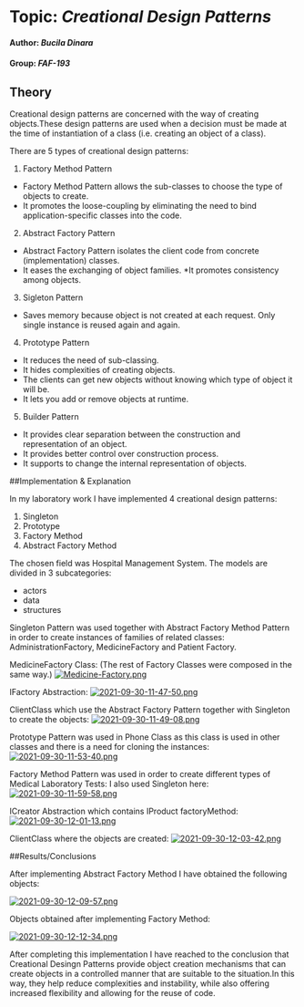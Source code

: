 # Topic: *Creational Design Patterns*
#### Author: *Bucila Dinara*
#### Group: *FAF-193*
## Theory
Creational design patterns are concerned with the way of creating objects.These design patterns are used when a decision must be made at the time of instantiation of a class (i.e. creating an object of a class).

There are 5 types of creational design patterns:

1. Factory Method Pattern

* Factory Method Pattern allows the sub-classes to choose the type of objects to create.
* It promotes the loose-coupling by eliminating the need to bind application-specific classes into the code.


2. Abstract Factory Pattern

* Abstract Factory Pattern isolates the client code from concrete (implementation) classes.
* It eases the exchanging of object families.
*It promotes consistency among objects.

3. Sigleton Pattern

* Saves memory because object is not created at each request. Only single instance is reused again and again.


4. Prototype Pattern

* It reduces the need of sub-classing.
* It hides complexities of creating objects.
* The clients can get new objects without knowing which type of object it will be.
* It lets you add or remove objects at runtime.


5. Builder Pattern

* It provides clear separation between the construction and representation of an object.
* It provides better control over construction process.
* It supports to change the internal representation of objects.

##Implementation & Explanation

In my laboratory work I have implemented 4 creational design patterns:

1. Singleton
2. Prototype
3. Factory Method
4. Abstract Factory Method

The chosen field was Hospital Management System. The models are divided in 3 subcategories:

* actors
* data
* structures


Singleton Pattern was used together with Abstract Factory Method Pattern in order to create instances of families of related classes:
AdministrationFactory, MedicineFactory and Patient Factory.

MedicineFactory Class: (The rest of Factory Classes were composed in the same way.)
[![Medicine-Factory.png](https://i.postimg.cc/DwFw77Rz/Medicine-Factory.png)](https://postimg.cc/ZC7Sczbk)

IFactory Abstraction:
[![2021-09-30-11-47-50.png](https://i.postimg.cc/mg2PWQcD/2021-09-30-11-47-50.png)](https://postimg.cc/TpFdr5JM)

ClientClass which use the Abstract Factory Pattern together with Singleton to create the objects:
[![2021-09-30-11-49-08.png](https://i.postimg.cc/C5hgn4pn/2021-09-30-11-49-08.png)](https://postimg.cc/34c6PmR3)

Prototype Pattern was used in Phone Class as this class is used in other classes and there is a need for cloning the instances:
[![2021-09-30-11-53-40.png](https://i.postimg.cc/tRKcc5M3/2021-09-30-11-53-40.png)](https://postimg.cc/fkv5txZy)

Factory Method Pattern was used in order to create different types of Medical Laboratory Tests:
I also used Singleton here:
[![2021-09-30-11-59-58.png](https://i.postimg.cc/CK0SV0r4/2021-09-30-11-59-58.png)](https://postimg.cc/4YWrzDgK)

ICreator Abstraction which contains IProduct factoryMethod:
[![2021-09-30-12-01-13.png](https://i.postimg.cc/3r08ptGm/2021-09-30-12-01-13.png)](https://postimg.cc/Z0ZzzFV5)

ClientClass where the objects are created:
[![2021-09-30-12-03-42.png](https://i.postimg.cc/GmLnMK4M/2021-09-30-12-03-42.png)](https://postimg.cc/nCPWrvY7)

##Results/Conclusions

After implementing Abstract Factory Method I have obtained the following objects:

[![2021-09-30-12-09-57.png](https://i.postimg.cc/hGns8Zhj/2021-09-30-12-09-57.png)](https://postimg.cc/dhWGwB2P)

Objects obtained after implementing Factory Method:

[![2021-09-30-12-12-34.png](https://i.postimg.cc/P5CJ3dpV/2021-09-30-12-12-34.png)](https://postimg.cc/cvNd6ycf)

After completing this implementation I have reached to the conclusion that Creational Desingn
Patterns provide object creation mechanisms that can create objects in a controlled manner that are suitable to the situation.In this way, they help reduce complexities and instability, while also offering increased flexibility and allowing for the reuse of code.



